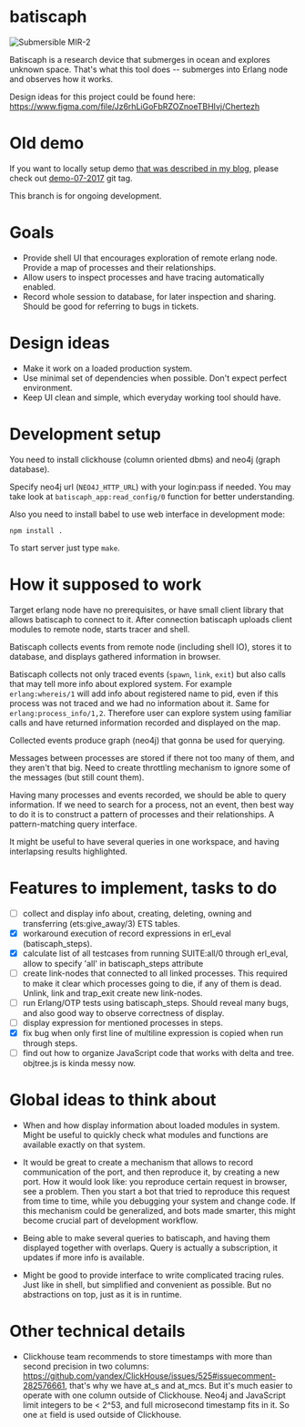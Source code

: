 # batiscaph

![Submersible MIR-2](https://pp.userapi.com/c639530/v639530374/4fcba/8ykO3N012hA.jpg)

Batiscaph is a research device that submerges in ocean and explores unknown space.
That's what this tool does -- submerges into Erlang node and observes how it works.

Design ideas for this project could be found here: https://www.figma.com/file/Jz6rhLiGoFbRZOZnoeTBHIvj/Chertezh

# Old demo

If you want to locally setup demo [that was described in my blog](http://vladimir-vg.me/erlang-shell-visualization-demo/), please check out [demo-07-2017](https://github.com/vladimir-vg/espace/tree/demo-07-2017) git tag.

This branch is for ongoing development.

# Goals

 * Provide shell UI that encourages exploration of remote erlang node. Provide a map of processes and their relationships.
 * Allow users to inspect processes and have tracing automatically enabled.
 * Record whole session to database, for later inspection and sharing. Should be good for referring to bugs in tickets.

# Design ideas

 * Make it work on a loaded production system.
 * Use minimal set of dependencies when possible. Don't expect perfect environment.
 * Keep UI clean and simple, which everyday working tool should have.

# Development setup

You need to install clickhouse (column oriented dbms) and neo4j (graph database).

Specify neo4j url (`NEO4J_HTTP_URL`) with your login:pass if needed.
You may take look at `batiscaph_app:read_config/0` function for better understanding.

Also you need to install babel to use web interface in development mode:

    npm install .

To start server just type `make`.

# How it supposed to work

Target erlang node have no prerequisites, or have small client library that allows batiscaph to connect to it.
After connection batiscaph uploads client modules to remote node, starts tracer and shell.

Batiscaph collects events from remote node (including shell IO), stores it to database, and displays gathered information in browser.

Batiscaph collects not only traced events (`spawn`, `link`, `exit`) but also calls that may tell more info about explored system. For example `erlang:whereis/1` will add info about registered name to pid, even if this process was not traced and we had no information about it. Same for `erlang:process_info/1,2`. Therefore user can explore system using familiar calls and have returned information recorded and displayed on the map.

Collected events produce graph (neo4j) that gonna be used for querying.

Messages between processes are stored if there not too many of them, and they aren't that big. Need to create throttling mechanism to ignore some of the messages (but still count them).

Having many processes and events recorded, we should be able to query information. If we need to search for a process, not an event, then best way to do it is to construct a pattern of processes and their relationships. A pattern-matching query interface.

It might be useful to have several queries in one workspace, and having interlapsing results highlighted.

# Features to implement, tasks to do

 - [ ] collect and display info about, creating, deleting, owning and transferring (ets:give_away/3) ETS tables.
 - [x] workaround execution of record expressions in erl_eval (batiscaph_steps).
 - [x] calculate list of all testcases from running SUITE:all/0 through erl_eval, allow to specify 'all' in batiscaph_steps attribute
 - [ ] create link-nodes that connected to all linked processes.
       This required to make it clear which processes going to die, if any of them is dead.
       Unlink, link and trap_exit create new link-nodes.
 - [ ] run Erlang/OTP tests using batiscaph_steps.
       Should reveal many bugs, and also good way to observe correctness of display.
 - [ ] display expression for mentioned processes in steps.
 - [x] fix bug when only first line of multiline expression is copied when run through steps.
 - [ ] find out how to organize JavaScript code that works with delta and tree. objtree.js is kinda messy now.

# Global ideas to think about

 * When and how display information about loaded modules in system.
   Might be useful to quickly check what modules and functions are available exactly on that system.

 * It would be great to create a mechanism that allows to record communication of the port, and then reproduce it,
   by creating a new port. How it would look like: you reproduce certain request in browser, see a problem.
   Then you start a bot that tried to reproduce this request from time to time, while you debugging your system
   and change code. If this mechanism could be generalized, and bots made smarter, this might become crucial part
   of development workflow.

 * Being able to make several queries to batiscaph, and having them displayed together with overlaps.
   Query is actually a subscription, it updates if more info is available.

 * Might be good to provide interface to write complicated tracing rules.
   Just like in shell, but simplified and convenient as possible. But no abstractions on top, just as it is in runtime.

# Other technical details

 * Clickhouse team recommends to store timestamps with more than second precision in two columns: https://github.com/yandex/ClickHouse/issues/525#issuecomment-282576661, that's why we have at_s and at_mcs. But it's much easier to operate with one column outside of Clickhouse. Neo4j and JavaScript limit integers to be < 2^53, and full microsecond timestamp fits in it. So one `at` field is used outside of Clickhouse.

